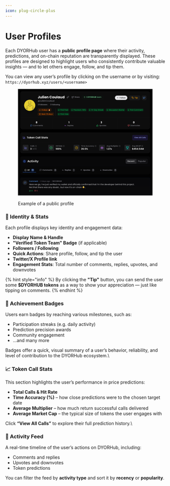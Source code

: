 ```yaml
---
icon: plug-circle-plus
---
```


# User Profiles

Each DYORHub user has a **public profile page** where their activity, predictions, and on-chain reputation are transparently displayed. These profiles are designed to highlight users who consistently contribute valuable insights — and to let others engage, follow, and tip them.

You can view any user’s profile by clicking on the username or by visiting:\
`https://dyorhub.xyz/users/<username>`

<figure><img src="../.gitbook/assets/Screenshot 2025-05-04 at 21.54.58.png" alt=""><figcaption><p>Example of a public profile</p></figcaption></figure>

### **🪪 Identity & Stats**

Each profile displays key identity and engagement data:

* **Display Name & Handle**
* **"Verified Token Team" Badge** (if applicable)
* **Followers / Following**
* **Quick Actions**: Share profile, follow, and tip the user
* **Twitter/X Profile link**
* **Engagement Stats**: Total number of comments, replies, upvotes, and downvotes

{% hint style="info" %}
By clicking the **"Tip"** button, you can send the user some **$DYORHUB tokens** as a way to show your appreciation — just like tipping on comments.
{% endhint %}

### **🏅 Achievement Badges**

Users earn badges by reaching various milestones, such as:

* Participation streaks (e.g. daily activity)
* Prediction precision awards
* Community engagement
* ...and many more

Badges offer a quick, visual summary of a user’s behavior, reliability, and level of contribution to the DYORHub ecosystem.\


### **📈 Token Call Stats**

This section highlights the user’s performance in price predictions:

* **Total Calls & Hit Rate**
* **Time Accuracy (%)** – how close predictions were to the chosen target date
* **Average Multiplier** – how much return successful calls delivered
* **Average Market Cap** – the typical size of tokens the user engages with

Click **“View All Calls”** to explore their full prediction history.\


### **🧾 Activity Feed**

A real-time timeline of the user’s actions on DYORHub, including:

* Comments and replies
* Upvotes and downvotes
* Token predictions

You can filter the feed by **activity type** and sort it by **recency** or **popularity**.
